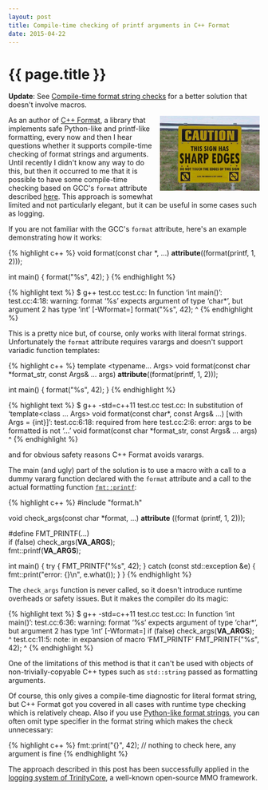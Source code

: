 ```yaml
---
layout: post
title: Compile-time checking of printf arguments in C++ Format
date: 2015-04-22
---
```


{{ page.title }}
================

**Update**: See [Compile-time format string checks](
http://www.zverovich.net/2017/11/05/compile-time-format-strings.html) for a
better solution that doesn't involve macros.

<div class="separator" style="clear:right; float:right; margin-left:1em; margin-bottom:1em">
  <img border="0" src="/img/safety.jpg" width="200"
       title="Safety first!">
</div>

As an author of [C++ Format](https://github.com/cppformat/cppformat), a library that
implements safe Python-like and printf-like formatting, every now and then I hear
questions whether it supports compile-time checking of format strings and arguments.
Until recently I didn't know any way to do this, but then it occurred to me that it
is possible to have some compile-time checking based on GCC's `format` attribute
described [here](https://gcc.gnu.org/onlinedocs/gcc/Function-Attributes.html).
This approach is somewhat limited and not particularly elegant, but it can be
useful in some cases such as logging.

If you are not familiar with the GCC's `format` attribute, here's an example demonstrating
how it works:

{% highlight c++ %}
void format(const char *, ...) __attribute__((format(printf, 1, 2)));

int main() {
  format("%s", 42);
}
{% endhighlight %}

{% highlight text %}
$ g++ test.cc
test.cc: In function ‘int main()’:
test.cc:4:18: warning: format ‘%s’ expects argument of type ‘char*’, but argument 2 has type ‘int’ [-Wformat=]
   format("%s", 42);
                  ^
{% endhighlight %}

This is a pretty nice but, of course, only works with literal format strings.
Unfortunately the `format` attribute requires varargs and doesn't support variadic
function templates:

{% highlight c++ %}
template <typename... Args>
void format(const char *format_str, const Args& ... args)
  __attribute__((format(printf, 1, 2)));

int main() {
  format("%s", 42);
}
{% endhighlight %}

{% highlight text %}
$ g++ -std=c++11 test.cc
test.cc: In substitution of ‘template<class ... Args> void format(const char*, const Args& ...) [with Args = {int}]’:
test.cc:6:18:   required from here
test.cc:2:6: error: args to be formatted is not ‘...’
 void format(const char *format_str, const Args& ... args)
      ^
{% endhighlight %}

and for obvious safety reasons C++ Format avoids varargs.

The main (and ugly) part of the solution is to use a macro with a call to a dummy vararg function
declared with the `format` attribute and a call to the actual formatting function
[`fmt::printf`](http://cppformat.readthedocs.org/en/stable/reference.html#printf-formatting-functions):

{% highlight c++ %}
#include "format.h"

void check_args(const char *format, ...) __attribute__ ((format (printf, 1, 2)));

#define FMT_PRINTF(...) \
  if (false) check_args(__VA_ARGS__); \
  fmt::printf(__VA_ARGS__);

int main() {
  try {
    FMT_PRINTF("%s", 42);
  } catch (const std::exception &e) {
    fmt::print("error: {}\n", e.what());
  }
}
{% endhighlight %}

The `check_args` function is never called, so it doesn't introduce runtime overheads or
safety issues. But it makes the compiler do its magic:

{% highlight text %}
$ g++ -std=c++11 test.cc
test.cc: In function ‘int main()’:
test.cc:6:36: warning: format ‘%s’ expects argument of type ‘char*’, but argument 2 has type ‘int’ [-Wformat=]
   if (false) check_args(__VA_ARGS__); \
                                    ^
test.cc:11:5: note: in expansion of macro ‘FMT_PRINTF’
     FMT_PRINTF("%s", 42);
     ^
{% endhighlight %}

One of the limitations of this method is that it can't be used with objects of
non-trivially-copyable C++ types such as `std::string` passed as formatting arguments.

Of course, this only gives a compile-time diagnostic for literal format string,
but C++ Format got you covered in all cases with runtime type checking which
is relatively cheap. Also if you use
[Python-like format strings](http://cppformat.readthedocs.org/en/stable/reference.html#formatting-functions),
you can often omit type specifier in the format string which makes the check unnecessary:

{% highlight c++ %}
fmt::print("{}", 42); // nothing to check here, any argument is fine
{% endhighlight %}

The approach described in this post has been successfully applied in the [logging system of TrinityCore](
https://github.com/TrinityCore/TrinityCore/blob/2b6c0865769b8b8166d6afa36dd55cdb6cf98f45/src/server/shared/Logging/Log.h#L165-L174),
a well-known open-source MMO framework.
